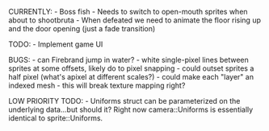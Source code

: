 CURRENTLY:
    - Boss fish
        - Needs to switch to open-mouth sprites when about to shootbruta
        - When defeated we need to animate the floor rising up and the door opening (just a fade transition)

TODO:
    - Implement game UI

BUGS:
    - can Firebrand jump in water?
    - white single-pixel lines between sprites at some offsets, likely do to pixel snapping
        - could outset sprites a half pixel (what's apixel at different scales?)
        - could make each "layer" an indexed mesh
            - this will break texture mapping right?

LOW PRIORITY TODO:
    - Uniforms struct can be parameterized on the underlying data...but should it? Right now camera::Uniforms is essentially identical to sprite::Uniforms.
